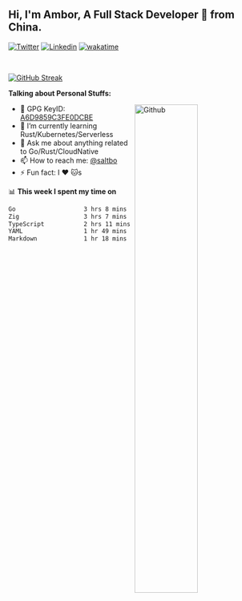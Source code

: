 ## Hi, I'm Ambor, A Full Stack Developer 🚀 from China.

[![Twitter](https://img.shields.io/badge/-saltbo-1ca0f1?style=flat&logo=twitter&logoColor=white)](https://twitter.com/rdsaltbo)
[![Linkedin](https://img.shields.io/badge/-saltbo-blue?style=flat&logo=Linkedin&logoColor=white)](https://www.linkedin.com/in/saltbo/)
[![wakatime](https://wakatime.com/badge/user/f82b1c77-faab-48cd-aef5-a12c0aff104b.svg)](https://wakatime.com/@f82b1c77-faab-48cd-aef5-a12c0aff104b)

&nbsp;  

[![GitHub Streak](http://github-readme-streak-stats.herokuapp.com?user=saltbo&hide_border=true&date_format=M%20j%5B%2C%20Y%5D)](https://git.io/streak-stats)

**Talking about Personal Stuffs:**
<!-- Any image aligned to the right. Beware the width  -->
<img width="50%" align="right" alt="Github" src="https://raw.githubusercontent.com/saltbo/saltbo/master/images/git-header.svg" />

- 🤘 GPG KeyID: [A6D9859C3FE0DCBE](https://saltbo.cn/pgp_keys.asc)
- 🌱 I’m currently learning Rust/Kubernetes/Serverless
- 💬 Ask me about anything related to Go/Rust/CloudNative
- 📫 How to reach me: [@saltbo](https://t.me/saltbo)
- ⚡ Fun fact: I :heart: :cat:s


📊 **This week I spent my time on**
<!--START_SECTION:waka-->

```txt
Go                   3 hrs 8 mins    █████▓░░░░░░░░░░░░░░░░░░░   22.92 %
Zig                  3 hrs 7 mins    █████▓░░░░░░░░░░░░░░░░░░░   22.77 %
TypeScript           2 hrs 11 mins   ████░░░░░░░░░░░░░░░░░░░░░   16.04 %
YAML                 1 hr 49 mins    ███▒░░░░░░░░░░░░░░░░░░░░░   13.35 %
Markdown             1 hr 18 mins    ██▒░░░░░░░░░░░░░░░░░░░░░░   09.56 %
```

<!--END_SECTION:waka-->
